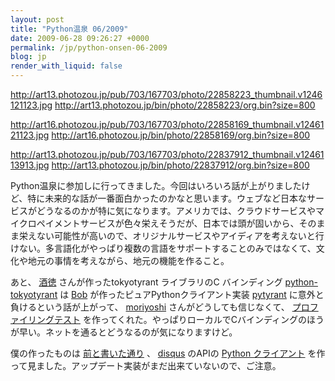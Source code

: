 ```yaml
---
layout: post
title: "Python温泉 06/2009"
date: 2009-06-28 09:26:27 +0000
permalink: /jp/python-onsen-06-2009
blog: jp
render_with_liquid: false
---
```


<div class="lightbox">

<http://art13.photozou.jp/pub/703/167703/photo/22858223_thumbnail.v1246121123.jpg>
<http://art13.photozou.jp/bin/photo/22858223/org.bin?size=800>

</div>

<div class="lightbox">

<http://art16.photozou.jp/pub/703/167703/photo/22858169_thumbnail.v1246121123.jpg>
<http://art16.photozou.jp/bin/photo/22858169/org.bin?size=800>

</div>

<div class="lightbox">

<http://art13.photozou.jp/pub/703/167703/photo/22837912_thumbnail.v1246113913.jpg>
<http://art13.photozou.jp/bin/photo/22837912/org.bin?size=800>

</div>

Python温泉に参加しに行ってきました。今回はいろいろ話が上がりましたけど、特に未来的な話が一番面白かったのかなと思います。ウェブなど日本なサービスがどうなるのかが特に気になります。アメリカでは、クラウドサービスやマイクロペイメントサービスが色々栄えそうだが、日本では頭が固いから、そのまま栄えない可能性が高いので、オリジナルサービスやアイディアを考えないと行けない。多言語化がやっぱり複数の言語をサポートすることのみではなくて、文化や地元の事情を考えながら、地元の機能を作ること。

あと、 [酒徳](http://d.hatena.ne.jp/perezvon/) さんが作ったtokyotyrant ライブラリのC
バインディング
[python-tokyotyrant](http://code.google.com/p/python-tokyotyrant/) は
[Bob](http://bob.pythonmac.org/) が作ったピュアPythonクライアント実装
[pytyrant](http://code.google.com/p/pytyrant/) に意外と負けるという話が上がって、
[moriyoshi](http://www.mozo.jp/) さんがどうしても信じなくて、
[プロファイリングテスト](http://www.smipple.net/snippet/moriyoshi/Benchmark%20code%20for%20pytyrant%20and%20python-tokyotyrant)
を作ってくれた。やっぱりローカルでCバインディングのほうが早い。ネットを通るとどうなるのが気になりますけど。

僕の作ったものは [前と書いた通り](http://www.ianlewis.org/jp/python-onsen-tomorrow) 、
[disqus](http://www.disqus.com) のAPIの [Python
クライアント](http://bitbucket.org/IanLewis/disqus-python-client/)
を作って見ました。アップデート実装がまだ出来ていないので、ご注意。
